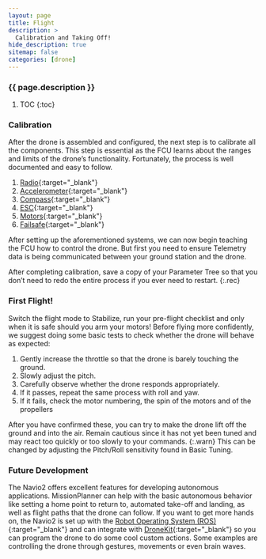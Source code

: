 ```yaml
---
layout: page
title: Flight
description: >
  Calibration and Taking Off!
hide_description: true
sitemap: false
categories: [drone]
---
```



<h3 class="faded">{{ page.description }}</h3>

1. TOC
{:toc}

### Calibration

After the drone is assembled and configured, the next step is to calibrate all the components. This step is essential as the FCU learns about the ranges and limits of the drone’s functionality. Fortunately, the process is well documented and easy to follow.

1. [Radio][rc]{:target="_blank"}
2. [Accelerometer][acc]{:target="_blank"}
3. [Compass][com]{:target="_blank"}
4. [ESC][esc]{:target="_blank"}
5. [Motors][mot]{:target="_blank"}
6. [Failsafe][fs]{:target="_blank"}

After setting up the aforementioned systems, we can now begin teaching the FCU how to control the drone. But first you need to ensure Telemetry data is being communicated between your ground station and the drone. 

After completing calibration, save a copy of your Parameter Tree so that you don’t need to redo the entire process if you ever need to restart.
{:.rec}

### First Flight!

Switch the flight mode to Stabilize, run your pre-flight checklist and only when it is safe should you arm your motors!
Before flying more confidently, we suggest doing some basic tests to check whether the drone will behave as expected:
1. Gently increase the throttle so that the drone is barely touching the ground.
2. Slowly adjust the pitch.
3. Carefully observe whether the drone responds appropriately.
4. If it passes, repeat the same process with roll and yaw.
5. If it fails, check the motor numbering, the spin of the motors and of the propellers

After you have confirmed these, you can try to make the drone lift off the ground and into the air. 
Remain cautious since it has not yet been tuned and may react too quickly or too slowly to your commands.
{:.warn}
This can be changed by adjusting the Pitch/Roll sensitivity found in Basic Tuning.

### Future Development

The Navio2 offers excellent features for developing autonomous applications. MissionPlanner can help with the basic autonomous behavior like setting a home point to return to, automated take-off and landing, as well as flight paths that the drone can follow. If you want to get more hands on, the Navio2 is set up with the [Robot Operating System (ROS)][ros]{:target="_blank"} and can integrate with [DroneKit][drk]{:target="_blank"} so you can program the drone to do some cool custom actions. Some examples are controlling the drone through gestures, movements or even brain waves. 

[rc]: https://ardupilot.org/copter/docs/common-radio-control-calibration.html
[acc]: https://ardupilot.org/copter/docs/common-accelerometer-calibration.html
[com]: https://ardupilot.org/copter/docs/common-compass-calibration-in-mission-planner.html
[esc]: https://ardupilot.org/copter/docs/esc-calibration.html
[mot]: https://ardupilot.org/copter/docs/connect-escs-and-motors.html
[fs]: https://ardupilot.org/copter/docs/failsafe-landing-page.html
[ros]: https://www.ros.org/
[drk]: https://dronekit.io/